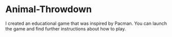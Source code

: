 # Animal-Throwdown
I created an educational game that was inspired by Pacman. You can launch the game and find further instructions 
about how to play. 


